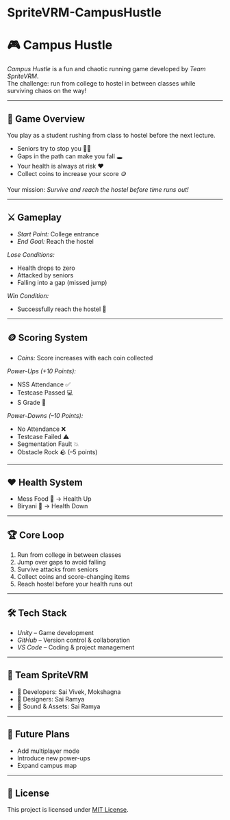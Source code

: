# SpriteVRM-CampusHustle
# 🎮 Campus Hustle  

*Campus Hustle* is a fun and chaotic running game developed by *Team SpriteVRM*.  
The challenge: run from college to hostel in between classes while surviving chaos on the way!  

---

## 🏃 Game Overview  
You play as a student rushing from class to hostel before the next lecture.  
- Seniors try to stop you 👨‍🎓  
- Gaps in the path can make you fall 🕳  
- Your health is always at risk ❤  
- Collect coins to increase your score 🪙  

Your mission: *Survive and reach the hostel before time runs out!*  

---

## ⚔ Gameplay  

- *Start Point:* College entrance  
- *End Goal:* Reach the hostel  

*Lose Conditions:*  
- Health drops to zero  
- Attacked by seniors  
- Falling into a gap (missed jump)  

*Win Condition:*  
- Successfully reach the hostel 🎉  

---

## 🪙 Scoring System  

- *Coins:* Score increases with each coin collected  

*Power-Ups (+10 Points):*  
- NSS Attendance ✅  
- Testcase Passed 💻  
- S Grade 🏅  

*Power-Downs (–10 Points):*  
- No Attendance ❌  
- Testcase Failed ⚠  
- Segmentation Fault 💥  
- Obstacle Rock 🪨 (–5 points)  

---

## ❤ Health System  

- Mess Food 🍲 → Health Up  
- Biryani 🍛 → Health Down  

---

## 🏆 Core Loop  

1. Run from college in between classes  
2. Jump over gaps to avoid falling  
3. Survive attacks from seniors  
4. Collect coins and score-changing items  
5. Reach hostel before your health runs out  

---

## 🛠 Tech Stack  

- *Unity* – Game development  
- *GitHub* – Version control & collaboration  
- *VS Code* – Coding & project management  

---

## 👥 Team SpriteVRM  

- 🚀 Developers: Sai Vivek, Mokshagna 
- 🎨 Designers: Sai Ramya  
- 🎵 Sound & Assets: Sai Ramya 

---

## 📌 Future Plans  

- Add multiplayer mode  
- Introduce new power-ups  
- Expand campus map  

---

## 📜 License  

This project is licensed under [MIT License](LICENSE).
